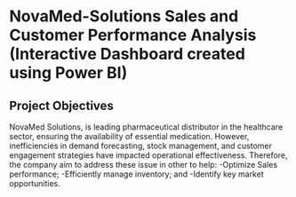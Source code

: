 # NovaMed-Solutions Sales and Customer Performance Analysis (Interactive Dashboard created using Power BI)
## Project Objectives
NovaMed Solutions, is leading pharmaceutical distributor in the healthcare sector, ensuring the availability of essential medication. However, inefficiencies in demand forecasting, stock management, and customer engagement strategies have impacted operational effectiveness. Therefore, the company aim to address these issue in other to help:
-Optimize Sales performance;
-Efficiently manage inventory; and
-Identify key market opportunities.
